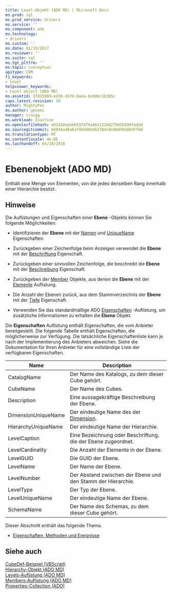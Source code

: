 ```yaml
---
title: Level-Objekt (ADO MD) | Microsoft Docs
ms.prod: sql
ms.prod_service: drivers
ms.service: ''
ms.component: ado
ms.technology:
- drivers
ms.custom: ''
ms.date: 01/19/2017
ms.reviewer: ''
ms.suite: sql
ms.tgt_pltfrm: ''
ms.topic: conceptual
apitype: COM
f1_keywords:
- Level
helpviewer_keywords:
- Level object [ADO MD]
ms.assetid: 37815869-ed30-45fd-9aea-0a986c1b305c
caps.latest.revision: 10
author: MightyPen
ms.author: genemi
manager: craigg
ms.workload: Inactive
ms.openlocfilehash: e01d18edab653fd79a4b5122b8270d5b894feddd
ms.sourcegitcommit: bb044a48a6af9b9d8edb178dc8c8bd5658b9ff68
ms.translationtype: MT
ms.contentlocale: de-DE
ms.lasthandoff: 04/18/2018
---
```

# <a name="level-object-ado-md"></a>Ebenenobjekt (ADO MD)
Enthält eine Menge von Elementen, von die jedes denselben Rang innerhalb einer Hierarchie besitzt.  
  
## <a name="remarks"></a>Hinweise  
 Die Auflistungen und Eigenschaften einer **Ebene** -Objekts können Sie folgende Möglichkeiten:  
  
-   Identifizieren der **Ebene** mit der [Namen](../../../ado/reference/ado-md-api/name-property-ado-md.md) und [UniqueName](../../../ado/reference/ado-md-api/uniquename-property-ado-md.md) Eigenschaften.  
  
-   Zurückgeben einer Zeichenfolge beim Anzeigen verwendet die **Ebene** mit der [Beschriftung](../../../ado/reference/ado-md-api/caption-property-ado-md.md) Eigenschaft.  
  
-   Zurückgeben einer sinnvollen Zeichenfolge, die beschreibt die **Ebene** mit der [Beschreibung](../../../ado/reference/ado-md-api/description-property-ado-md.md) Eigenschaft.  
  
-   Zurückgeben der [Member](../../../ado/reference/ado-md-api/member-object-ado-md.md) Objekte, aus denen die **Ebene** mit der [Elemente](../../../ado/reference/ado-md-api/members-collection-ado-md.md) Auflistung.  
  
-   Die Anzahl der Ebenen zurück, aus dem Stammverzeichnis der **Ebene** mit der [Tiefe](../../../ado/reference/ado-md-api/depth-property-ado-md.md) Eigenschaft.  
  
-   Verwenden Sie das standardmäßige ADO [Eigenschaften](../../../ado/reference/ado-api/properties-collection-ado.md) -Auflistung, um zusätzliche Informationen zu erhalten die **Ebene** Objekt.  
  
 Die **Eigenschaften** Auflistung enthält Eigenschaften, die vom Anbieter bereitgestellt. Die folgende Tabelle enthält Eigenschaften, die möglicherweise zur Verfügung. Die tatsächliche Eigenschaftenliste kann je nach der Implementierung des Anbieters abweichen. Siehe die Dokumentation für Ihren Anbieter für eine vollständige Liste der verfügbaren Eigenschaften.  
  
|Name|Description|  
|----------|-----------------|  
|CatalogName|Der Name des Katalogs, zu dem dieser Cube gehört.|  
|CubeName|Der Name des Cubes.|  
|Description|Eine aussagekräftige Beschreibung der Ebene.|  
|DimensionUniqueName|Der eindeutige Name des der [Dimension](../../../ado/reference/ado-md-api/dimension-object-ado-md.md).|  
|HierarchyUniqueName|Der eindeutige Name der Hierarchie.|  
|LevelCaption|Eine Bezeichnung oder Beschriftung, die der Ebene zugeordnet.|  
|LevelCardinality|Die Anzahl der Elemente in der Ebene.|  
|LevelGUID|Die GUID der Ebene.|  
|LevelName|Der Name der Ebene.|  
|LevelNumber|Der Abstand zwischen der Ebene und den Stamm der Hierarchie.|  
|LevelType|Der Typ der Ebene.|  
|LevelUniqueName|Der eindeutige Name der Ebene.|  
|SchemaName|Der Name des Schemas, zu dem dieser Cube gehört.|  
  
 Dieser Abschnitt enthält das folgende Thema.  
  
-   [Eigenschaften, Methoden und Ereignisse](../../../ado/reference/ado-md-api/level-object-properties-methods-and-events.md)  
  
## <a name="see-also"></a>Siehe auch  
 [CubeDef-Beispiel (VBScript)](../../../ado/reference/ado-md-api/cubedef-example-vbscript.md)   
 [Hierarchy-Objekt (ADO MD)](../../../ado/reference/ado-md-api/hierarchy-object-ado-md.md)   
 [Levels-Auflistung (ADO MD)](../../../ado/reference/ado-md-api/levels-collection-ado-md.md)   
 [Members-Auflistung (ADO MD)](../../../ado/reference/ado-md-api/members-collection-ado-md.md)   
 [Properties-Collection (ADO)](../../../ado/reference/ado-api/properties-collection-ado.md)
